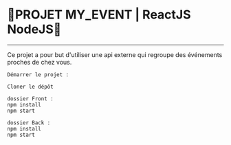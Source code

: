 # 🚗PROJET MY_EVENT | ReactJS NodeJS📅
  
  ----------------  

  Ce projet a pour but d'utiliser une api externe qui regroupe des événements proches de chez vous.  
    
`Démarrer le projet :`  
```
Cloner le dépôt

dossier Front :
npm install
npm start

dossier Back :
npm install
npm start
```